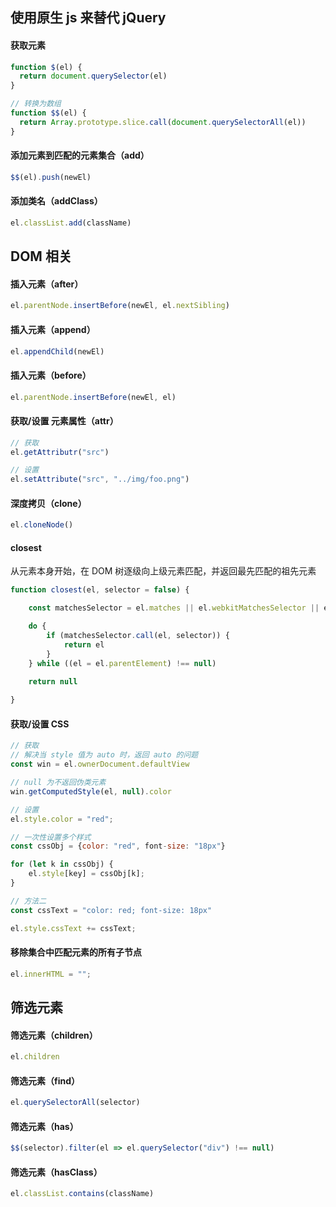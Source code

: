 ## 使用原生 js 来替代 jQuery




#### 获取元素

```js
function $(el) {
  return document.querySelector(el)
}

// 转换为数组
function $$(el) {
  return Array.prototype.slice.call(document.querySelectorAll(el))
}
```




#### 添加元素到匹配的元素集合（add）

```js
$$(el).push(newEl)
```




#### 添加类名（addClass）

```js
el.classList.add(className)
```




## DOM 相关


#### 插入元素（after）

```js
el.parentNode.insertBefore(newEl, el.nextSibling)
```




#### 插入元素（append）

```js
el.appendChild(newEl)
```




#### 插入元素（before）

```js
el.parentNode.insertBefore(newEl, el)
```




#### 获取/设置 元素属性（attr）

```js
// 获取
el.getAttributr("src")

// 设置
el.setAttribute("src", "../img/foo.png")
```




#### 深度拷贝（clone）

```js
el.cloneNode()
```




#### closest

从元素本身开始，在 DOM 树逐级向上级元素匹配，并返回最先匹配的祖先元素 

```js
function closest(el, selector = false) {

    const matchesSelector = el.matches || el.webkitMatchesSelector || el.mozMatchesSelector || el.msMatchesSelector;

    do {
        if (matchesSelector.call(el, selector)) {
            return el
        }
    } while ((el = el.parentElement) !== null)

    return null
    
}
```




#### 获取/设置 CSS

```js
// 获取
// 解决当 style 值为 auto 时，返回 auto 的问题
const win = el.ownerDocument.defaultView

// null 为不返回伪类元素
win.getComputedStyle(el, null).color

// 设置
el.style.color = "red";

// 一次性设置多个样式
const cssObj = {color: "red", font-size: "18px"}

for (let k in cssObj) {
    el.style[key] = cssObj[k];
}

// 方法二
const cssText = "color: red; font-size: 18px"

el.style.cssText += cssText;
```




#### 移除集合中匹配元素的所有子节点

```js
el.innerHTML = "";
```





## 筛选元素


#### 筛选元素（children）

```js
el.children
```





#### 筛选元素（find）

```js
el.querySelectorAll(selector)
```





#### 筛选元素（has）

```js
$$(selector).filter(el => el.querySelector("div") !== null)
```








#### 筛选元素（hasClass）

```js
el.classList.contains(className)
```
